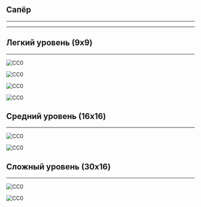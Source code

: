 Сапёр
-----------------------------------
___________________________________
___________________________________

Легкий уровень (9x9)
-----------------------------------
___________________________________

![CC0](https://github.com/Panchenko-Vlad/java-lessons/blob/master/Minesweeper/src/Screenshots/easy1.png)

![CC0](https://github.com/Panchenko-Vlad/java-lessons/blob/master/Minesweeper/src/Screenshots/easy2.png)

![CC0](https://github.com/Panchenko-Vlad/java-lessons/blob/master/Minesweeper/src/Screenshots/easy3.png)

![CC0](https://github.com/Panchenko-Vlad/java-lessons/blob/master/Minesweeper/src/Screenshots/easy4.png)

Средний уровень (16x16)
-----------------------------------
___________________________________

![CC0](https://github.com/Panchenko-Vlad/java-lessons/blob/master/Minesweeper/src/Screenshots/medium1.png)

![CC0](https://github.com/Panchenko-Vlad/java-lessons/blob/master/Minesweeper/src/Screenshots/medium2.png)

Сложный уровень (30x16)
-----------------------------------
___________________________________

![CC0](https://github.com/Panchenko-Vlad/java-lessons/blob/master/Minesweeper/src/Screenshots/expert1.png)

![CC0](https://github.com/Panchenko-Vlad/java-lessons/blob/master/Minesweeper/src/Screenshots/expert2.png)

